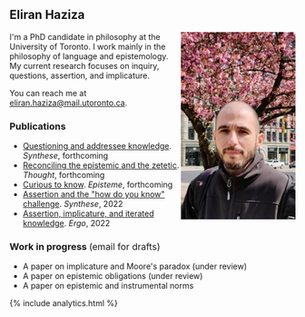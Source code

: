 ## Eliran Haziza

<img align="right" src="assets/webpic.png" width=250 alt="Photo" style="max-width: 40%;">

I'm a PhD candidate in philosophy at the University of Toronto. I work mainly in the philosophy of language and epistemology. My current research focuses on inquiry, questions, assertion, and implicature.

You can reach me at <eliran.haziza@mail.utoronto.ca>.

### Publications

* [Questioning and addressee knowledge](https://philpapers.org/archive/HAZQAA.pdf). _Synthese_, forthcoming
* [Reconciling the epistemic and the zetetic](/assets/ez.pdf). _Thought_, forthcoming
* [Curious to know](https://philpapers.org/archive/HAZCTK.pdf). _Episteme_, forthcoming
* [Assertion and the "how do you know" challenge](https://philpapers.org/archive/HAZAAT.pdf). _Synthese_, 2022
* [Assertion, implicature, and iterated knowledge](https://philpapers.org/archive/HAZAIA.pdf). _Ergo_, 2022

### Work in progress <span style="font-weight:normal; font-size:16px">(email for drafts)</span>

* A paper on implicature and Moore's paradox (under review)
* A paper on epistemic obligations (under review)
* A paper on epistemic and instrumental norms

{% include analytics.html %}
